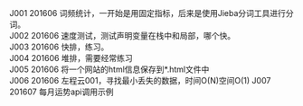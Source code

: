 J001    201606  词频统计，一开始是用固定指标，后来是使用Jieba分词工具进行分词。</br>
J002    201606  速度测试，测试声明变量在栈中和局部，哪个快。</br>
J003    201606  快排，练习。</br>
J004    201606  堆排，需要经常练习</br>
J005    201606  将一个网站的html信息保存到*.html文件中</br>
J006    201606  左程云001，寻找最小丢失的数据，时间O(N)空间O(1)
J007    201607  每月运势api调用示例
